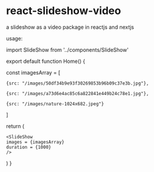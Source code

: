 # react-slideshow-video
a slideshow as a video package in reactjs and nextjs

usage:

import SlideShow from '../components/SlideShow'


export default function Home() {

  const imagesArray = [
	
    {src: "/images/50df34b9e93f30269853b96b09c37e3b.jpg"},
		
    {src: "/images/a73d6e4ac85c6a822841e449b24c78e1.jpg"},
		
    {src: "/images/nature-1024x682.jpeg"}
		
  ]

  return (
	
    <SlideShow 
    images = {imagesArray}
    duration = {1000}
    />
		
  )
}



